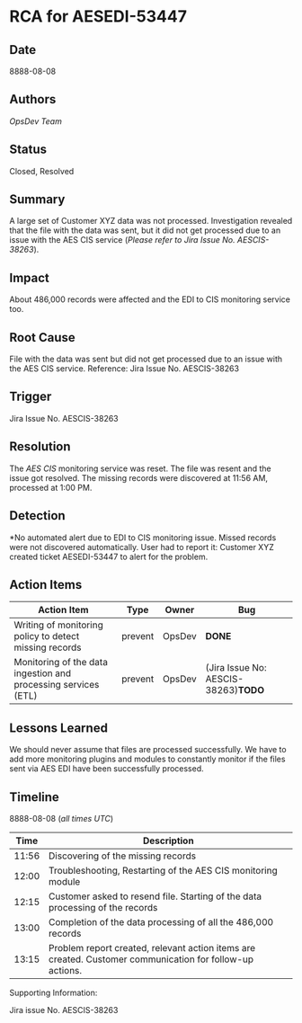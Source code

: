 # RCA for AESEDI-53447

## Date
8888-08-08

## Authors
*OpsDev Team*

## Status
Closed, Resolved

## Summary
A large set of Customer XYZ data was not processed. Investigation revealed that 
the file with the data was sent, but it did not get processed due to an issue with the AES CIS service (*Please refer to Jira Issue No. AESCIS-38263*).

## Impact
About 486,000 records were affected and the EDI to CIS monitoring service too.

## Root Cause
File with the data was sent but did not get processed due to an issue with the AES CIS service.
Reference: Jira Issue No. AESCIS-38263

## Trigger
Jira Issue No. AESCIS-38263

## Resolution
The *AES CIS* monitoring service was reset. The file was resent and the issue got resolved. The missing records were discovered at 11:56 AM, processed at 1:00 PM.

## Detection
*No automated alert due to EDI to CIS monitoring issue. Missed records were not discovered automatically. User had to report it: Customer XYZ created ticket AESEDI-53447 to alert for the problem. 


## Action Items
| Action Item | Type | Owner | Bug |
| ----------- | ---- | ----- | --- |
| Writing of monitoring policy to detect missing records | prevent | OpsDev | **DONE** |
| Monitoring of the data ingestion and processing services (ETL) | prevent | OpsDev | (Jira Issue No: AESCIS-38263)**TODO** |

## Lessons Learned
We should never assume that files are processed successfully.
We have to add more monitoring plugins and modules to constantly monitor if the files sent via AES EDI have been successfully processed.


## Timeline

8888-08-08 (*all times UTC*)

| Time  | Description |
| ----- | ----------- |
| 11:56 | Discovering of the missing records |
| 12:00 | Troubleshooting, Restarting of the AES CIS monitoring module |
| 12:15 | Customer asked to resend file. Starting of the data processing of the records |
| 13:00 | Completion of the data processing of all the 486,000 records |
| 13:15 | Problem report created, relevant action items are created. Customer communication for follow-up actions. |

Supporting Information: 

Jira issue No. AESCIS-38263

